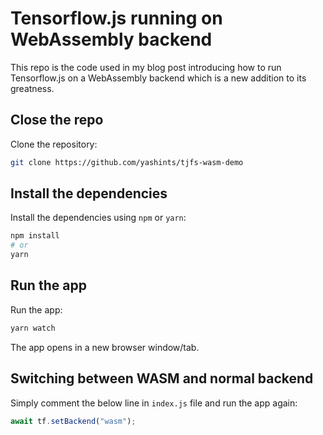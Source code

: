 # Tensorflow.js running on WebAssembly backend

This repo is the code used in my blog post introducing how to run Tensorflow.js on a WebAssembly backend which is a new addition to its greatness.

## Close the repo

Clone the repository:

```bash
git clone https://github.com/yashints/tjfs-wasm-demo
```

## Install the dependencies

Install the dependencies using `npm` or `yarn`:

```bash
npm install
# or
yarn
```

## Run the app

Run the app:

```bash
yarn watch
```

The app opens in a new browser window/tab.

## Switching between WASM and normal backend

Simply comment the below line in `index.js` file and run the app again:

```js
await tf.setBackend("wasm");
```